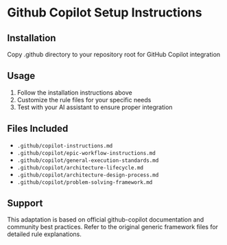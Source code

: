 # Github Copilot Setup Instructions

## Installation
Copy .github directory to your repository root for GitHub Copilot integration

## Usage
1. Follow the installation instructions above
2. Customize the rule files for your specific needs
3. Test with your AI assistant to ensure proper integration

## Files Included
- `.github/copilot-instructions.md`
- `.github/copilot/epic-workflow-instructions.md`
- `.github/copilot/general-execution-standards.md`
- `.github/copilot/architecture-lifecycle.md`
- `.github/copilot/architecture-design-process.md`
- `.github/copilot/problem-solving-framework.md`

## Support
This adaptation is based on official github-copilot documentation and community best practices.
Refer to the original generic framework files for detailed rule explanations.

